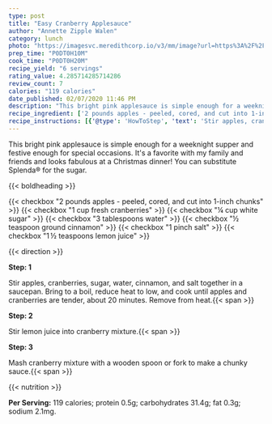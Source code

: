 ```yaml
---
type: post
title: "Easy Cranberry Applesauce"
author: "Annette Zipple Walen"
category: lunch
photo: "https://imagesvc.meredithcorp.io/v3/mm/image?url=https%3A%2F%2Fimages.media-allrecipes.com%2Fuserphotos%2F1061235.jpg"
prep_time: "P0DT0H10M"
cook_time: "P0DT0H20M"
recipe_yield: "6 servings"
rating_value: 4.285714285714286
review_count: 7
calories: "119 calories"
date_published: 02/07/2020 11:46 PM
description: "This bright pink applesauce is simple enough for a weeknight supper and festive enough for special occasions. It's a favorite with my family and friends and looks fabulous at a Christmas dinner! You can substitute Splenda® for the sugar."
recipe_ingredient: ['2 pounds apples - peeled, cored, and cut into 1-inch chunks', '1 cup fresh cranberries', '¼ cup white sugar', '3 tablespoons water', '½ teaspoon ground cinnamon', '1 pinch salt', '1\u2009½ teaspoons lemon juice']
recipe_instructions: [{'@type': 'HowToStep', 'text': 'Stir apples, cranberries, sugar, water, cinnamon, and salt together in a saucepan. Bring to a boil, reduce heat to low, and cook until apples and cranberries are tender, about 20 minutes. Remove from heat.\n'}, {'@type': 'HowToStep', 'text': 'Stir lemon juice into cranberry mixture.\n'}, {'@type': 'HowToStep', 'text': 'Mash cranberry mixture with a wooden spoon or fork to make a chunky sauce.\n'}]
---
```


This bright pink applesauce is simple enough for a weeknight supper and festive enough for special occasions. It's a favorite with my family and friends and looks fabulous at a Christmas dinner! You can substitute Splenda® for the sugar. 

{{< boldheading >}}

{{< checkbox "2 pounds apples - peeled, cored, and cut into 1-inch chunks" >}}
{{< checkbox "1 cup fresh cranberries" >}}
{{< checkbox "¼ cup white sugar" >}}
{{< checkbox "3 tablespoons water" >}}
{{< checkbox "½ teaspoon ground cinnamon" >}}
{{< checkbox "1 pinch salt" >}}
{{< checkbox "1 ½ teaspoons lemon juice" >}}


{{< direction >}}

**Step: 1**

Stir apples, cranberries, sugar, water, cinnamon, and salt together in a saucepan. Bring to a boil, reduce heat to low, and cook until apples and cranberries are tender, about 20 minutes. Remove from heat.{{< span >}}

**Step: 2**

Stir lemon juice into cranberry mixture.{{< span >}}

**Step: 3**

Mash cranberry mixture with a wooden spoon or fork to make a chunky sauce.{{< span >}}

{{< nutrition >}}

**Per Serving:** 119 calories; protein 0.5g; carbohydrates 31.4g; fat 0.3g; sodium 2.1mg.